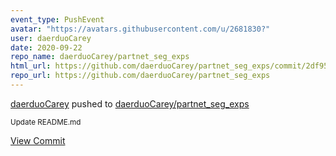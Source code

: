 ```yaml
---
event_type: PushEvent
avatar: "https://avatars.githubusercontent.com/u/2681830?"
user: daerduoCarey
date: 2020-09-22
repo_name: daerduoCarey/partnet_seg_exps
html_url: https://github.com/daerduoCarey/partnet_seg_exps/commit/2df953ca56263bd4775c5e4e2a2883fc0a050bee
repo_url: https://github.com/daerduoCarey/partnet_seg_exps
---
```


<a href='https://github.com/daerduoCarey' target='_blank'>daerduoCarey</a> pushed to <a href='https://github.com/daerduoCarey/partnet_seg_exps' target='_blank'>daerduoCarey/partnet_seg_exps</a>

<small>Update README.md</small>

<a href='https://github.com/daerduoCarey/partnet_seg_exps/commit/2df953ca56263bd4775c5e4e2a2883fc0a050bee' target='_blank'>View Commit</a>